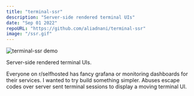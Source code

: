 ```yaml
---
title: "terminal-ssr"
description: "Server-side rendered terminal UIs"
date: "Sep 01 2022"
repoURL: "https://github.com/aliadnani/terminal-ssr"
image: "/ssr.gif"
---
```


![terminal-ssr demo](/ssr.gif)

Server-side rendered terminal UIs.

Everyone on r/selfhosted has fancy grafana or monitoring dashboards for their services. I wanted to try build something simpler. Abuses escape codes over server sent terminal sessions to display a moving terminal UI.